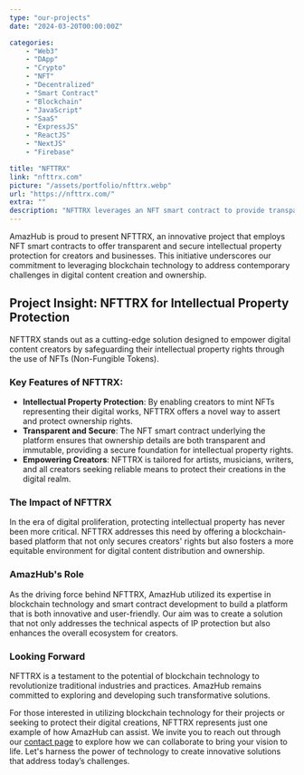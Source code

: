```yaml
---
type: "our-projects"
date: "2024-03-20T00:00:00Z"

categories: 
    - "Web3"
    - "DApp"
    - "Crypto"
    - "NFT"
    - "Decentralized"
    - "Smart Contract"
    - "Blockchain"
    - "JavaScript"
    - "SaaS"
    - "ExpressJS"
    - "ReactJS"
    - "NextJS"
    - "Firebase"

title: "NFTTRX"
link: "nfttrx.com"
picture: "/assets/portfolio/nfttrx.webp"
url: "https://nfttrx.com/"
extra: ""
description: "NFTTRX leverages an NFT smart contract to provide transparent and secure intellectual property protection, ensuring ownership rights, copy rights, and digital content protection for creators and businesses."
---
```

AmazHub is proud to present NFTTRX, an innovative project that employs NFT smart contracts to offer transparent and secure intellectual property protection for creators and businesses. This initiative underscores our commitment to leveraging blockchain technology to address contemporary challenges in digital content creation and ownership.

## Project Insight: NFTTRX for Intellectual Property Protection
NFTTRX stands out as a cutting-edge solution designed to empower digital content creators by safeguarding their intellectual property rights through the use of NFTs (Non-Fungible Tokens).

### Key Features of NFTTRX:
- **Intellectual Property Protection**: By enabling creators to mint NFTs representing their digital works, NFTTRX offers a novel way to assert and protect ownership rights.
- **Transparent and Secure**: The NFT smart contract underlying the platform ensures that ownership details are both transparent and immutable, providing a secure foundation for intellectual property rights.
- **Empowering Creators**: NFTTRX is tailored for artists, musicians, writers, and all creators seeking reliable means to protect their creations in the digital realm.

### The Impact of NFTTRX
In the era of digital proliferation, protecting intellectual property has never been more critical. NFTTRX addresses this need by offering a blockchain-based platform that not only secures creators' rights but also fosters a more equitable environment for digital content distribution and ownership.

### AmazHub's Role
As the driving force behind NFTTRX, AmazHub utilized its expertise in blockchain technology and smart contract development to build a platform that is both innovative and user-friendly. Our aim was to create a solution that not only addresses the technical aspects of IP protection but also enhances the overall ecosystem for creators.

### Looking Forward
NFTTRX is a testament to the potential of blockchain technology to revolutionize traditional industries and practices. AmazHub remains committed to exploring and developing such transformative solutions.

For those interested in utilizing blockchain technology for their projects or seeking to protect their digital creations, NFTTRX represents just one example of how AmazHub can assist. We invite you to reach out through our [contact page](https://amazhub.net/contact-us) to explore how we can collaborate to bring your vision to life. Let's harness the power of technology to create innovative solutions that address today’s challenges.